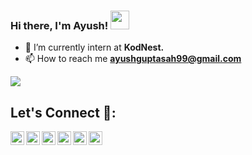 ﻿### Hi there, I'm Ayush! <img src="https://raw.githubusercontent.com/MartinHeinz/MartinHeinz/master/wave.gif" width="30px">

- 🔭 I’m currently intern at **KodNest.**
- 📫 How to reach me **ayushguptasah99@gmail.com**

<img src="https://github-readme-stats.vercel.app/api?username=ayushguptasah&&show_icons=true&title_color=fffff&icon_color=26B315&text_color=daf7dc&bg_color=151515">

## Let's Connect 👥:
<a href="https://www.linkedin.com/in/ayushguptasah/">
  <img align="left" alt="Ayush's Linkdein" width="22px" src="https://cdn.jsdelivr.net/npm/simple-icons@v3/icons/linkedin.svg" />
</a>
<a href="https://mail.google.com/ayushguptasah99@gmail.com">
   <img align="left" alt="Ayush's Gmail" width="22px" src="https://cdn.jsdelivr.net/npm/simple-icons@v3/icons/gmail.svg" />
<a href="https://instagram.com/ayushgupta.sah/">
  <img align="left" alt="Ayush's Instagram" width="22px" src="https://cdn.jsdelivr.net/npm/simple-icons@v3/icons/instagram.svg" />
</a>
<a href="https://www.facebook.com/ayushkrsahh/">
  <img align="left" alt="Ayush's Facebook" width="22px" src="https://cdn.jsdelivr.net/npm/simple-icons@v3/icons/facebook.svg" />
</a>
<a href="https://t.me/ayushguptasah">
  <img align="left" alt="Ayush's Telegram" width="22px" src="https://cdn.jsdelivr.net/npm/simple-icons@v3/icons/telegram.svg" />
</a>
<a href="https://twitter.com/ayushguptasah">
  <img align="left" alt="Ayush's Twitter" width="22px" src="https://cdn.jsdelivr.net/npm/simple-icons@v3/icons/twitter.svg" />
</a>
